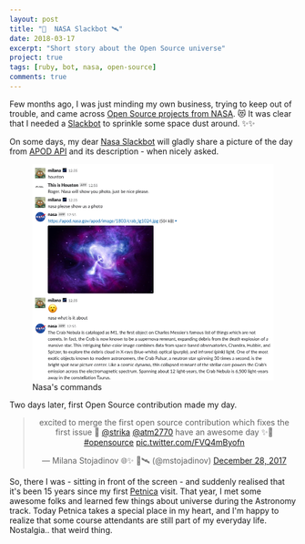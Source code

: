 ```yaml
---
layout: post
title: "🌌  NASA Slackbot 🛰️"
date: 2018-03-17
excerpt: "Short story about the Open Source universe"
project: true
tags: [ruby, bot, nasa, open-source]
comments: true
---
```


Few months ago, I was just minding my own business, trying to keep out of trouble,
and came across [Open Source projects from NASA](https://code.nasa.gov/#/). 😻
It was clear that I needed a [Slackbot](https://get.slack.help/hc/en-us/articles/202026038-An-introduction-to-Slackbot)
to sprinkle some space dust around. ✨✨

On some days, my dear [Nasa Slackbot](https://github.com/mimimalizam/nasa)
will gladly share a picture of the day from [APOD API](https://api.nasa.gov/api.html#apod)
and its description - when nicely asked.

<figure>
  <a href="/assets/img/2018-03-17-nasa-bot.png"><img src="/assets/img/2018-03-17-nasa-bot.png"></a>
  <figcaption>Nasa's commands</figcaption>
</figure>

Two days later, first Open Source contribution made my day.

<center><blockquote class="twitter-tweet" data-lang="en">
  <p lang="en" dir="ltr">excited to merge the first open source contribution which fixes the first issue 🦉
    <a href="https://twitter.com/strika?ref_src=twsrc%5Etfw">@strika</a>
    <a href="https://twitter.com/atm2770?ref_src=twsrc%5Etfw">@atm2770</a> have an awesome day ✨👏
    <a href="https://twitter.com/hashtag/opensource?src=hash&amp;ref_src=twsrc%5Etfw">#opensource</a>
    <a href="https://t.co/FVQ4mByofn">pic.twitter.com/FVQ4mByofn</a>
  </p> &mdash; Milana Stojadinov                   🌐✨ 🌌🛰️ (@mstojadinov)
  <a href="https://twitter.com/mstojadinov/status/946333066066358274?ref_src=twsrc%5Etfw">December 28, 2017</a>
</blockquote></center>
<script async src="https://platform.twitter.com/widgets.js" charset="utf-8"></script>

So, there I was - sitting in front of the screen - and suddenly realised that
it's been 15 years since my first [Petnica](http://petnica.rs/) visit.
That year, I met some awesome folks and learned few things about universe during
the Astronomy track. Today Petnica takes a special place in my heart, and
I'm happy to realize that some course attendants are still part of my everyday life.
Nostalgia.. that weird thing.
